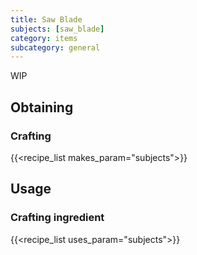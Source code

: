 ```yaml
---
title: Saw Blade
subjects: [saw_blade]
category: items
subcategory: general
---
```


WIP

Obtaining
---------

### Crafting
{{<recipe_list makes_param="subjects">}}

Usage
-----

### Crafting ingredient
{{<recipe_list uses_param="subjects">}}